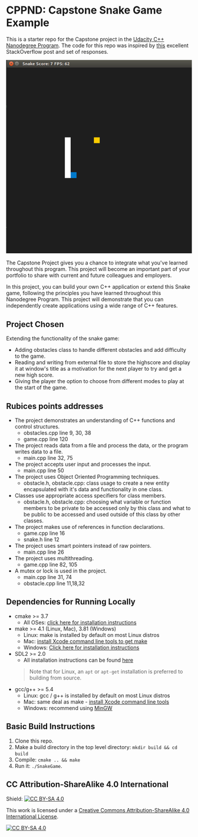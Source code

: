 # CPPND: Capstone Snake Game Example

This is a starter repo for the Capstone project in the [Udacity C++ Nanodegree Program](https://www.udacity.com/course/c-plus-plus-nanodegree--nd213). The code for this repo was inspired by [this](https://codereview.stackexchange.com/questions/212296/snake-game-in-c-with-sdl) excellent StackOverflow post and set of responses.

<img src="snake_game.gif"/>

The Capstone Project gives you a chance to integrate what you've learned throughout this program. This project will become an important part of your portfolio to share with current and future colleagues and employers.

In this project, you can build your own C++ application or extend this Snake game, following the principles you have learned throughout this Nanodegree Program. This project will demonstrate that you can independently create applications using a wide range of C++ features.

## Project Chosen

Extending the functionality of the snake game:
* Adding obstacles class to handle different obstacles and add difficulty to the game.
* Reading and writing from external file to store the highscore and display it at window's title as a motivation for the next player to try and get a new high score.
* Giving the player the option to choose from different modes to play at the start of the game.

## Rubices points addresses

* The project demonstrates an understanding of C++ functions and control structures.
	* obstacles.cpp line 9, 30, 38
    * game.cpp line 120
* The project reads data from a file and process the data, or the program writes data to a file.
	* main.cpp line 32, 75
* The project accepts user input and processes the input.
	* main.cpp line 50 
* The project uses Object Oriented Programming techniques.
	* obstacle.h, obstacle.cpp: class usage to create a new entity encapsulated with it's data and functionality in one class.
* Classes use appropriate access specifiers for class members.
	* obstacle.h, obstacle.cpp: choosing what variable or function members to be private to be accessed only by this class and 		what to be public to be accessed and used outside of this class by other classes.
* The project makes use of references in function declarations.
	* game.cpp line 16
    * snake.h line 12
* The project uses smart pointers instead of raw pointers.
	* main.cpp line 26
* The project uses multithreading.
	* game.cpp line 82, 105
* A mutex or lock is used in the project.
	* main.cpp line 31, 74
    * obstacle.cpp line 11,18,32


## Dependencies for Running Locally
* cmake >= 3.7
  * All OSes: [click here for installation instructions](https://cmake.org/install/)
* make >= 4.1 (Linux, Mac), 3.81 (Windows)
  * Linux: make is installed by default on most Linux distros
  * Mac: [install Xcode command line tools to get make](https://developer.apple.com/xcode/features/)
  * Windows: [Click here for installation instructions](http://gnuwin32.sourceforge.net/packages/make.htm)
* SDL2 >= 2.0
  * All installation instructions can be found [here](https://wiki.libsdl.org/Installation)
  >Note that for Linux, an `apt` or `apt-get` installation is preferred to building from source. 
* gcc/g++ >= 5.4
  * Linux: gcc / g++ is installed by default on most Linux distros
  * Mac: same deal as make - [install Xcode command line tools](https://developer.apple.com/xcode/features/)
  * Windows: recommend using [MinGW](http://www.mingw.org/)

## Basic Build Instructions

1. Clone this repo.
2. Make a build directory in the top level directory: `mkdir build && cd build`
3. Compile: `cmake .. && make`
4. Run it: `./SnakeGame`.


## CC Attribution-ShareAlike 4.0 International


Shield: [![CC BY-SA 4.0][cc-by-sa-shield]][cc-by-sa]

This work is licensed under a
[Creative Commons Attribution-ShareAlike 4.0 International License][cc-by-sa].

[![CC BY-SA 4.0][cc-by-sa-image]][cc-by-sa]

[cc-by-sa]: http://creativecommons.org/licenses/by-sa/4.0/
[cc-by-sa-image]: https://licensebuttons.net/l/by-sa/4.0/88x31.png
[cc-by-sa-shield]: https://img.shields.io/badge/License-CC%20BY--SA%204.0-lightgrey.svg

